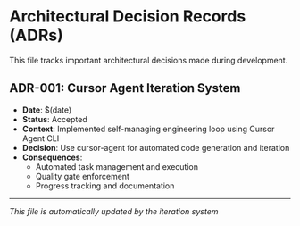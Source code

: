 # Architectural Decision Records (ADRs)

This file tracks important architectural decisions made during development.

## ADR-001: Cursor Agent Iteration System
- **Date**: $(date)
- **Status**: Accepted
- **Context**: Implemented self-managing engineering loop using Cursor Agent CLI
- **Decision**: Use cursor-agent for automated code generation and iteration
- **Consequences**: 
  - Automated task management and execution
  - Quality gate enforcement
  - Progress tracking and documentation

---
*This file is automatically updated by the iteration system*
